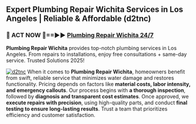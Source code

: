 ## Expert Plumbing Repair Wichita Services in Los Angeles | Reliable & Affordable (d2tnc)  

<h3>🚿 ACT NOW 🌟==►► <a href="https://tinyurl.com/2ne6vx2x" rel="nofollow">Plumbing Repair Wichita 24/7</a></h3>

**Plumbing Repair Wichita** provides top-notch plumbing services in Los Angeles. From repairs to installations, enjoy free consultations + same-day service. Trusted Solutions 2025!

[![d2tnc](https://i.imgur.com/4PFF4AK.jpeg)](https://tinyurl.com/2ne6vx2x)
When it comes to **Plumbing Repair Wichita**, homeowners benefit from swift, reliable service that minimizes water damage and restores functionality. Pricing depends on factors like **material costs, labor intensity, and emergency callouts**. Our process begins with **a thorough inspection**, followed by **diagnosis and transparent cost estimates**. Once approved, we **execute repairs with precision**, using high-quality parts, and conduct **final testing to ensure long-lasting results**. Trust a team that prioritizes efficiency and customer satisfaction.